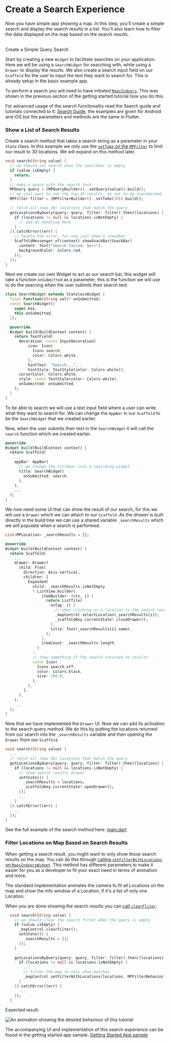 # Create a Search Experience

Now you have simple app showing a map. In this step, you'll create a simple search and display the search results in a list. You'll also learn how to filter the data displayed on the map based on the search results.

\
Create a Simple Query Search[​](https://docs.mapsindoors.com/getting-started/flutter/search#create-a-simple-query-search)

Start by creating a new `Widget` to facilitate searches on your application. Here we will be using a `SearchWidget` for searching with, while using a `Drawer` to display the results. We also create a search input field on our `Scaffold` for the user to input the text they want to search for. This is already setup in the basic example app.

To perform a search you will need to have initiated [`MapsIndoors`](https://pub.dev/documentation/mapsindoors\_googlemaps/latest/mapsindoors/mapsindoors-library.html#functions). This was shown in the previous section of the getting started tutorial how you do this.

For advanced usage of the search functionality read the Search guide and tutorials connected to it: [Search Guide](https://docs.mapsindoors.com/searching/), the examples are given for Android and iOS but the parameters and methods are the same in Flutter.

### Show a List of Search Results[​](https://docs.mapsindoors.com/getting-started/flutter/search#show-a-list-of-search-results) <a href="#show-a-list-of-search-results" id="show-a-list-of-search-results"></a>

Create a search method that takes a search string as a parameter in your `State` class. In this example we only use the [`setTake` on the `MPFilter`](https://pub.dev/documentation/mapsindoors\_googlemaps/latest/mapsindoors/MPFilter-class.html) to limit our result to 30 locations. We will expand on this method later.

```dart
void search(String value) {
  // we should not search when the searchbar is empty
  if (value.isEmpty) {
    return;
  }
  // make a query with the search text
  MPQuery query = (MPQueryBuilder()..setQuery(value)).build();
  // we just want to see the top 30 results, as not to be overwhelmed
  MPFilter filter = (MPFilterBuilder()..setTake(30)).build();

  // fetch all (max 30) locations that match the query
  getLocationsByQuery(query: query, filter: filter).then((locations) {
    if (locations != null && locations.isNotEmpty) {
      // add UI handling here
    }
  }).catchError((err) {
    // handle the error, for now just show a snackbar
    ScaffoldMessenger.of(context).showSnackBar(SnackBar(
      content: Text("Search failed: $err"),
      backgroundColor: Colors.red,
    ));
  });
}
```

Next we create our own Widget to act as our search bar, this widget will take a function `onSubmitted` as a parameter, this is the function we will use to do the searcing when the user submits their search text.

```dart
class SearchWidget extends StatelessWidget {
  final Function(String val)? onSubmitted;
  const SearchWidget({
    super.key,
    this.onSubmitted,
  });

  @override
  Widget build(BuildContext context) {
    return TextField(
      decoration: const InputDecoration(
          icon: Icon(
            Icons.search,
            color: Colors.white,
          ),
          hintText: "Search...",
          hintStyle: TextStyle(color: Colors.white)),
      cursorColor: Colors.white,
      style: const TextStyle(color: Colors.white),
      onSubmitted: onSubmitted,
    );
  }
}
```

To be able to search we will use a text input field where a user can write what they want to search for. We can change the `AppBar` in our `Scaffold` to be the `SearchWidget` that we created earlier.

Now, when the user submits their text in the `SearchWidget` it will call the `search` function which we created earlier.

```dart
@override
Widget build(BuildContext context) {
  return Scaffold(
    ...
    appBar: AppBar(
      // we change the titlebar into a searching widget
      title: SearchWidget(
        onSubmitted: search,
      ),
    ),
    ...
  );
}
```

We now need some UI that can show the result of our search, for this we will use a `Drawer` which we can attach to our `Scaffold`. As the _drawer_ is built directly in the build tree we can use a shared variable `_searchResults` which we will populate when a search is performed.

```dart
List<MPLocation> _searchResults = [];

@override
Widget build(BuildContext context) {
  return Scaffold(
    ...
    drawer: Drawer(
      child: Flex(
        direction: Axis.vertical,
        children: [
          Expanded(
            child: _searchResults.isNotEmpty
            ? ListView.builder(
                itemBuilder: (ctx, i) {
                  return ListTile(
                    onTap: () {
                      // when clicking on a location in the search results we will close the drawer and open a bottom sheet with that locations details
                      _mapControl.selectLocation(_searchResults[i]);
                      _scaffoldKey.currentState?.closeDrawer();
                    },
                    title: Text(_searchResults[i].name),
                  );
                },
                itemCount: _searchResults.length,
              )
            :
            // show something if the search returned no results
            const Icon(
              Icons.search_off,
              color: Colors.black,
              size: 100.0,
            ),
          ),
        ],
      ),
    ),
    ...
  );
}
```

Now that we have implemented the `Drawer` UI. Now we can add its activation to the search query method. We do this by putting the locations returned from our search into the `_searchResults` variable and then opening the `Drawer` from our `Scaffold`.

```dart
void search(String value) {
  ...
  // fetch all (max 30) locations that match the query
  getLocationsByQuery(query: query, filter: filter).then((locations) {
    if (locations != null && locations.isNotEmpty) {
      // show search results drawer
      setState(() {
        _searchResults = locations;
        _scaffoldKey.currentState?.openDrawer();
      });
      ...
    }
  }).catchError((err) {
    ...
  });
}
```

See the full example of the search method here: [main.dart](https://github.com/MapsPeople/getting_started_flutter/blob/main/lib/main.dart#L133-L165)

### Filter Locations on Map Based on Search Results[​](https://docs.mapsindoors.com/getting-started/flutter/search#filter-locations-on-map-based-on-search-results) <a href="#filter-locations-on-map-based-on-search-results" id="filter-locations-on-map-based-on-search-results"></a>

When getting a search result, you might want to only show those search results on the map. You can do this through [calling `setFilterWithLocations` on `MapsIndoorsWidget`](https://pub.dev/documentation/mapsindoors\_googlemaps/latest/mapsindoors/MapsIndoorsWidget/setFilterWithLocations.html). This method has different parameters to make it easier for you as a developer to fit your exact need in terms of animation and more.

The standard implementation animates the camera to fit all Locations on the map and show the info window of a Location, if it's a list of only one Location.

When you are done showing the search results you can [call `clearFliter`](https://pub.dev/documentation/mapsindoors\_googlemaps/latest/mapsindoors/MapsIndoorsWidget/clearFilter.html).

```dart
  void search(String value) {
    // we should clear the search filter when the query is empty
    if (value.isEmpty) {
      _mapControl.clearFilter();
      setState(() {
        _searchResults = [];
      });
    }
    ...
    getLocationsByQuery(query: query, filter: filter).then((locations) {
      if (locations != null && locations.isNotEmpty) {
        ...
        // filter the map to only show matches
        _mapControl.setFilterWithLocations(locations, MPFilterBehavior.DEFAULT);
      }
    }).catchError((err) {
      ...
    });
  }
```

Expected result:

![An animation showing the desired behaviour of this tutorial](https://docs.mapsindoors.com/img/getting-started/flutter\_search.gif)

The accompanying UI and implementation of this search experience can be found in the getting started app sample. [Getting Started App sample](https://github.com/MapsPeople/getting\_started\_flutter)

[\
](https://docs.mapsindoors.com/getting-started/flutter/map)
